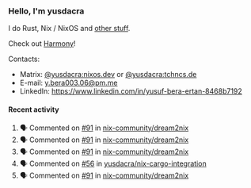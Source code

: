 ### Hello, I'm yusdacra

I do Rust, Nix / NixOS and [other stuff](https://yusdacra.gitlab.io/about).

Check out [Harmony](https://github.com/harmony-development)!

Contacts:
- Matrix: [@yusdacra:nixos.dev](https://matrix.to/#/@yusdacra:nixos.dev) or [@yusdacra:tchncs.de](https://matrix.to/#/@yusdacra:tchncs.de)
- E-mail: y.bera003.06@pm.me
- LinkedIn: https://www.linkedin.com/in/yusuf-bera-ertan-8468b7192

#### Recent activity

<!--START_SECTION:activity-->
1. 🗣 Commented on [#91](https://github.com/nix-community/dream2nix/issues/91) in [nix-community/dream2nix](https://github.com/nix-community/dream2nix)
2. 🗣 Commented on [#91](https://github.com/nix-community/dream2nix/issues/91) in [nix-community/dream2nix](https://github.com/nix-community/dream2nix)
3. 🗣 Commented on [#91](https://github.com/nix-community/dream2nix/issues/91) in [nix-community/dream2nix](https://github.com/nix-community/dream2nix)
4. 🗣 Commented on [#56](https://github.com/yusdacra/nix-cargo-integration/issues/56) in [yusdacra/nix-cargo-integration](https://github.com/yusdacra/nix-cargo-integration)
5. 🗣 Commented on [#91](https://github.com/nix-community/dream2nix/issues/91) in [nix-community/dream2nix](https://github.com/nix-community/dream2nix)
<!--END_SECTION:activity-->
